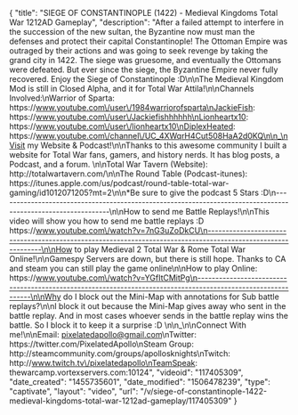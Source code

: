 {
    "title": "SIEGE OF CONSTANTINOPLE (1422) - Medieval Kingdoms Total War 1212AD Gameplay",
    "description": "After a failed attempt to interfere in the succession of the new sultan, the Byzantine now must man the defenses and protect their capital Constantinople!  The Ottoman Empire was outraged by their actions and was going to seek revenge by taking the grand city in 1422.  The siege was gruesome, and eventually the Ottomans were defeated.  But ever since the siege, the Byzantine Empire never fully recovered.  Enjoy the Siege of Constantinople :D\n\nThe Medieval Kingdom Mod is still in Closed Alpha, and it for Total War Attila!\n\nChannels Involved:\nWarrior of Sparta: https:\/\/www.youtube.com\/user\/1984warriorofsparta\nJackieFish: https:\/\/www.youtube.com\/user\/Jackiefishhhhhh\nLionheartx10: https:\/\/www.youtube.com\/user\/lionheartx10\nDiplexHeated: https:\/\/www.youtube.com\/channel\/UC_4XWqrH4Cut508HaA2d0KQ\n\n_\nVisit my Website & Podcast!\n\nThanks to this awesome community I built a website for Total War fans, gamers, and history nerds.  It has blog posts, a Podcast, and a forum.  \n\nTotal War Tavern (Website): http:\/\/totalwartavern.com\/\n\nThe Round Table (Podcast-itunes): https:\/\/itunes.apple.com\/us\/podcast\/round-table-total-war-gaming\/id1012071205?mt=2\n\n*Be sure to give the podcast 5 Stars :D\n-------------------------------------------------------------------------------------------------------------\n\nHow to send me Battle Replays!\n\nThis video will show you how to send me battle replays :D https:\/\/www.youtube.com\/watch?v=7nG3uZoDkCU\n-------------------------------------------------------------------------------------------------------------\n\nHow to play Medieval 2 Total War & Rome Total War Online!\n\nGamespy Servers are down, but there is still hope.  Thanks to CA and steam you can still play the game online\n\nHow to play Online: https:\/\/www.youtube.com\/watch?v=YGfItCMitPg\n-------------------------------------------------------------------------------------------------------------\n\nWhy do I block out the Mini-Map with annotations for Sub battle replays?\n\nI block it out because the Mini-Map gives away who sent in the battle replay.  And in most cases whoever sends in the battle replay wins the battle.  So I block it to keep it a surprise :D  \n\n_\n\nConnect With me!\n\nEmail: pixelatedapollo@gmail.com\nTwitter: https:\/\/twitter.com\/PixelatedApollo\nSteam Group:  http:\/\/steamcommunity.com\/groups\/apollosknights\nTwitch: http:\/\/www.twitch.tv\/pixelatedapollo\nTeamSpeak: thewarcamp.vortexservers.com:10124",
    "videoid": "117405309",
    "date_created": "1455735601",
    "date_modified": "1506478239",
    "type": "captivate",
    "layout": "video",
    "url": "\/v\/siege-of-constantinople-1422-medieval-kingdoms-total-war-1212ad-gameplay\/117405309"
}